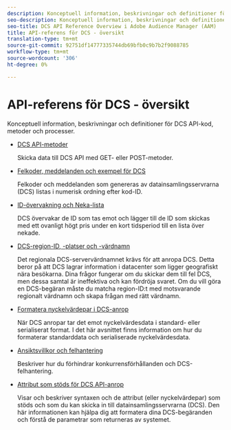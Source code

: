 ```yaml
---
description: Konceptuell information, beskrivningar och definitioner för DCS API-kod, metoder och processer.
seo-description: Konceptuell information, beskrivningar och definitioner för DCS API-kod, metoder och processer i Adobe Audience Manager (AAM).
seo-title: DCS API Reference Overview i Adobe Audience Manager (AAM)
title: API-referens för DCS - översikt
translation-type: tm+mt
source-git-commit: 92751df14777335744db69bfb0c9b7b2f9088785
workflow-type: tm+mt
source-wordcount: '306'
ht-degree: 0%

---
```



# API-referens för DCS - översikt

Konceptuell information, beskrivningar och definitioner för DCS API-kod, metoder och processer.

* [DCS API-metoder](/help/using/api/dcs-intro/dcs-api-reference/dcs-api-methods.md)

   Skicka data till DCS API med GET- eller POST-metoder.

* [Felkoder, meddelanden och exempel för DCS](/help/using/api/dcs-intro/dcs-api-reference/dcs-error-codes.md)

   Felkoder och meddelanden som genereras av datainsamlingsservrarna (DCS) listas i numerisk ordning efter kod-ID.

* [ID-övervakning och Neka-lista](/help/using/api/dcs-intro/dcs-api-reference/id-monitoring-denylisting.md)

   DCS övervakar de ID som tas emot och lägger till de ID som skickas med ett ovanligt högt pris under en kort tidsperiod till en lista över nekade.

* [DCS-region-ID, -platser och -värdnamn](/help/using/api/dcs-intro/dcs-api-reference/dcs-regions.md)

   Det regionala DCS-servervärdnamnet krävs för att anropa DCS. Detta beror på att DCS lagrar information i datacenter som ligger geografiskt nära besökarna. Dina frågor fungerar om du skickar dem till fel DCS, men dessa samtal är ineffektiva och kan fördröja svaret. Om du vill göra en DCS-begäran måste du matcha region-ID:t med motsvarande regionalt värdnamn och skapa frågan med rätt värdnamn.

* [Formatera nyckelvärdepar i DCS-anrop](/help/using/api/dcs-intro/dcs-api-reference/dcs-key-format.md)

   När DCS anropar tar det emot nyckelvärdesdata i standard- eller serialiserat format. I det här avsnittet finns information om hur du formaterar standarddata och serialiserade nyckelvärdesdata.

* [Ansiktsvillkor och felhantering](/help/using/api/dcs-intro/dcs-api-reference/dcs-race-conditions.md)

   Beskriver hur du förhindrar konkurrensförhållanden och DCS-felhantering.

* [Attribut som stöds för DCS API-anrop](/help/using/api/dcs-intro/dcs-api-reference/dcs-keys.md)

   Visar och beskriver syntaxen och de attribut (eller nyckelvärdepar) som stöds och som du kan skicka in till datainsamlingsservrarna (DCS). Den här informationen kan hjälpa dig att formatera dina DCS-begäranden och förstå de parametrar som returneras av systemet.
